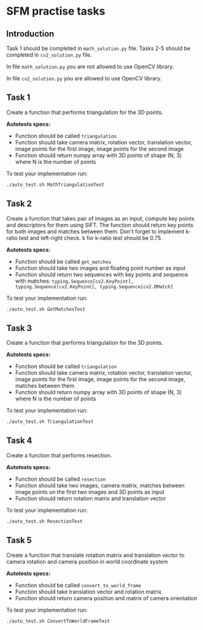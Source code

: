 # SFM practise tasks

## Introduction

Task 1 should be completed in `math_solution.py` file. Tasks 2-5 should be completed in `cv2_solution.py` file.

In file `math_solution.py` you are not allowed to use OpenCV library. 

In file `cv2_solution.py` you are allowed to use OpenCV library.

## Task 1

Create a function that performs triangulation for the 3D points.

**Autotests specs:**
+ Function should be called `triangulation`
+ Function should take camera matrix, rotation vector, translation vector,
  image points for the first image, image points for the second image
+ Function should return numpy array with 3D points of shape (N, 3) where N is the number of points

To test your implementation run:
```bash
./auto_test.sh MathTriangulationTest
```

## Task 2

Create a function that takes pair of images as an input, compute key points and descriptors for them using SIFT. 
The function should return key points for both images and matches between them. Don't forget to 
implement k-ratio test and left-right check. k for k-ratio test should be 0.75.

**Autotests specs:**
+ Function should be called `get_matches`
+ Function should take two images and floating point number as input
+ Function should return two sequences with key points and sequence with matches: 
`typing.Sequence[cv2.KeyPoint], typing.Sequence[cv2.KeyPoint], typing.Sequence[cv2.DMatch]`

To test your implementation run:
```bash
./auto_test.sh GetMatchesTest
```

## Task 3

Create a function that performs triangulation for the 3D points.

**Autotests specs:**
+ Function should be called `triangulation`
+ Function should take camera matrix, rotation vector, translation vector,
  image points for the first image, image points for the second image, matches between them
+ Function should return numpy array with 3D points of shape (N, 3) where N is the number of points

To test your implementation run:
```bash
./auto_test.sh TriangulationTest
```

## Task 4 

Create a function that performs resection.

**Autotests specs:**
+ Function should be called `resection`
+ Function should take two images, camera matrix, matches between image points on the first two images and 3D points as input
+ Function should return rotation matrix and translation vector

To test your implementation run:
```bash
./auto_test.sh ResectionTest
```

## Task 5 

Create a function that translate rotation matrix and translation vector to camera rotation and camera position in world coordinate system

**Autotests specs:**
+ Function should be called `convert_to_world_frame`
+ Function should take translation vector and rotation matrix
+ Function should return camera position and matrix of camera orientation

To test your implementation run:
```bash
./auto_test.sh ConvertToWorldFrameTest
```

